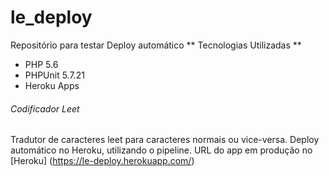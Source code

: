 # le_deploy
Repositório para testar Deploy automático
** Tecnologias Utilizadas **
- PHP 5.6
- PHPUnit 5.7.21
- Heroku Apps

###### Codificador Leet 
Tradutor de caracteres leet para caracteres normais ou vice-versa.
Deploy automático no Heroku, utilizando o pipeline.
URL do app em produção no [Heroku] (https://le-deploy.herokuapp.com/)
